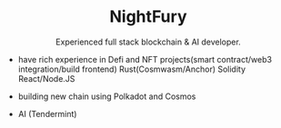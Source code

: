 <h1 align="center">NightFury</h1>

<p align="center">
Experienced full stack blockchain & AI developer.
  
  - have rich experience in Defi and NFT projects(smart contract/web3 integration/build frontend)
      Rust(Cosmwasm/Anchor)
      Solidity
      React/Node.JS
  
  - building new chain using Polkadot and Cosmos
  
  - AI (Tendermint)
</p>

